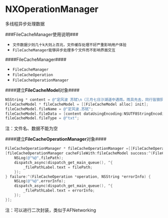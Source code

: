 # NXOperationManager
多线程异步处理数据

###FileCacheManager使用说明###
- `文件数据少则几十k大则上百兆，文件缓存处理不好严重影响用户体验`
- `FileCacheManager能够异步处理多个文件而不影响界面交互`  

####FileCacheManager####
- `FileCacheManager`
- `FileCacheOperation`
- `FileCacheOperationManager`

####建立**FileCacheModel**对象####
```objective-c
NSString * content = @"定风波 苏轼\n（三月七日沙湖道中遇雨。雨具先去，同行皆狼狈，余独不觉。已而遂晴，故作此 ）。\n莫听穿林打叶声，何妨吟啸且徐行。竹杖芒鞋轻胜马，谁怕？ 一蓑烟雨任平生。\n料峭春风吹酒醒，微冷，山头斜照却相迎。回首向来萧瑟处，归去，也无风雨也无晴。";
FileCacheModel * fileCacheModel = [[FileCacheModel alloc] init];
fileCacheModel.fileName = @"定风波.苏轼";
fileCacheModel.fileData = [content dataUsingEncoding:NSUTF8StringEncoding];
fileCacheModel.fileType = @"txt";
```
注：文件名、数据不能为空

####建立**FileCacheOperationManager**对象####
```objective-c
FileCacheOperationManager * fileCacheOperationManager =[[FileCacheOperationManager alloc] initWithSearchPathModel:NXSearchPathModelCache rootFilePath:@"宋词.苏轼"];
[fileCacheOperationManager cacheFileWith:fileCacheModel success:^(FileCacheOperation *operation, NSString *filePath) {
    NSLog(@"%@",filePath);
    dispatch_async(dispatch_get_main_queue(), ^{
        _filePathLabel.text = filePath;
    });
} failure:^(FileCacheOperation *operation, NSString *errorInfo) {
    NSLog(@"%@",errorInfo);
    dispatch_async(dispatch_get_main_queue(), ^{
        _filePathLabel.text = errorInfo;
    });
}];
```
注：可以进行二次封装，类似于AFNetworking


